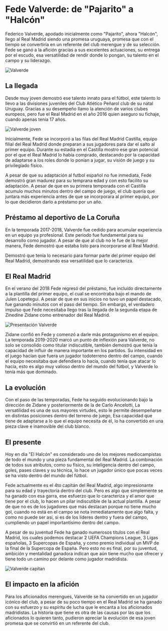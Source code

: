 # Fede Valverde: de "Pajarito" a "Halcón"
Federico Valverde, apodado inicialmente como "Pajarito", ahora "Halcón", llego al Real Madrid siendo una promesa uruguaya, promesa que con el tiempo se convertiría en un referente del club merengue y de su selección. Fede se ganó a la afición gracias a sus excelentes actuaciones, su entrega por el escudo, esa versatilidad de rendir donde lo pongan, su talento en el campo y su liderazgo.

![Valverde](https://e00-xlk-ue-marca.uecdn.es/uploads/2024/10/14/17287309083788.jpeg)

## La llegada
Desde muy joven demostró ese talento innato para el fútbol, este talento lo llevo a las divisiones juveniles del Club Atlético Peñarol club de su natal Uruguay. Gracias a su desempeño llamo la atención de varios clubes europeos, pero fue el Real Madrid en el año 2016 quien aseguro su fichaje, cuando apenas tenía 17 años.

![Valverde joven](https://encrypted-tbn0.gstatic.com/images?q=tbn:ANd9GcQlhDe1IkriSndicXpnN4EuueV_a0eMJM8WKA&s)

Inicialmente, Fede se incorporó a las filas del Real Madrid Castilla, equipo filial del Real Madrid donde preparan a sus jugadores para dar el salto al primer equipo. Durante su estadía en el Castilla mostro ese gran potencial por el que el Real Madrid lo había comprado, destacando por la capacidad de adaptarse a los roles donde lo ponían a jugar, su visión de juego y su privilegiado físico.

A pesar de que su adaptación al futbol español no fue inmediata, Fede demostró gran madurez para su temprana edad y con esto facilito su adaptación. A pesar de que en su primera temporada con el Castilla acumulo muchos minutos dentro del campo de juego, el club quería que juntara más experiencia antes de que se incorporara al primer equipó, por lo que decidieron darlo a préstamo por un año.

## Préstamo al deportivo de La Coruña
En la temporada 2017-2018, Valverde fue cedido para acumular experiencia en un equipo ya profesional. Este periodo fue fundamental para su desarrollo como jugador. A pesar de que al club no le fue de la mejor manera, Fede demostró que estaba listo para incorporarse al Real Madrid.

Demostró que tenía lo necesario para formar parte del primer equipo del Real Madrid, demostrando esa versatilidad que lo caracteriza.

## El Real Madrid
En el verano del 2018 Fede regresó del préstamo, fue incluido directamente a la plantilla del primer equipo, el cual se encontraba bajo el mando de Julen Lopetegui. A pesar de que en sus inicios no tuvo un papel destacado, fue ganando minutos con el paso del tiempo. Sin embargo, el verdadero impulso que Fede necesitaba llego tras la llegada de la segunda etapa de Zinedine Zidane como entrenador del Real Madrid.

![Presentación Valverde](https://pbs.twimg.com/media/DnVVrefUwAAKd-g.jpg)

Zidane confió en Fede y comenzó a darle más protagonismo en el equipo. La temporada 2019-2020 marcó un punto de inflexión para Valverde, no solo se consolido como titular indiscutible, también demostró que tenía la capacidad de influir de manera importante en los partidos. Su intensidad en el juego hacían que fuera un jugador todoterreno dentro del campo, cuando el equipo necesitaba que defendiera lo hacía, cuando tenía que atacar lo hacía, esto es algo muy valioso dentro del mundo del fútbol, y Valverde lo tenía más que dominado.

## La evolución
Con el paso de las temporadas, Fede ha seguido evolucionando bajo la dirección de Zidane y posteriormente de la de Carlo Ancelotti, La versatilidad es una de sus mayores virtudes, esto le permite desempeñarse en distintas posiciones dentro del terreno de juego, Esa capacidad que tiene de adaptarse a lo que el equipo necesita de él, lo ha convertido en una pieza clave e inamovible del club blanco.

## El presente
Hoy en día "El Halcón" es considerado uno de los mejores mediocampistas de todo el mundo y una pieza fundamental del Real Madrid. La combinación de todos sus atributos, como su físico, su inteligencia dentro del campo, goles, pases claves y su técnica, lo hace un jugador único que pocas veces se ha visto dentro del mundo del fútbol.

Fede actualmente es el 4to capitán del Real Madrid, algo impresionante para su edad y trayectoria dentro del club. Pero es algo que simplemente se ha ganado con esa garra, ese esfuerzo que lo caracteriza y el amor que tiene por el club, lo hacen un pilar indiscutible de la actual plantilla. A pesar de que no es de los jugadores que más destacan porque no tiene mucho gol, cuando no está en el campo se nota inmediatamente que algo falta, y como no puede ser así, si es de los líderes dentro y fuera del campo, cumpliendo un papel importantísimo dentro del campo.

A pesar de su juventud Fede ha ganado numerosos títulos con el Real Madrid, los cuales podemos destacar 2 UEFA Champions League, 3 Ligas españolas, 3 Supercopas de España, y como premio individual un MVP de la final de la Supercopa de España. Pero esto no es final, por su juventud, ambición y mentalidad ganadora indican que aún tiene mucho que ofrecer y tiene todo un camino por delante como jugador madridista.

![Valverde capitan](https://www.mundodeportivo.com/files/article_main_microformat/files/fp/uploads/2022/07/28/62e2462da949a.r_d.360-345-16667.jpeg)

## El impacto en la afición
Para los aficionados merengues, Valverde se ha convertido en un jugador icónico del club, a pesar de su poco tiempo en el Real Madrid se ha ganado con su esfuerzo y su espíritu de lucha que le encanta a los aficionados madridistas. La historia que tiene es otra de las causas por las que los aficionados lo quieren tanto, pudieron apreciar la evolución de esa joven promesa que se convirtió en un referente del club.